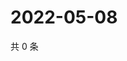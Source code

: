 # 2022-05-08

共 0 条

<!-- BEGIN WEIBO -->
<!-- 最后更新时间 Sun May 08 2022 05:14:39 GMT+0800 (China Standard Time) -->

<!-- END WEIBO -->
